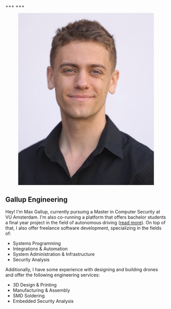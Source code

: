 +++
+++

<div id="main-container">
    <figure>
        <img src="profile_picture.jpeg" alt="Profile picture" class="no-hover">
    </figure>
    <h2>Gallup Engineering</h2>
    <p> Hey! I'm Max Gallup, currently pursuing a Master in Computer Security at VU Amsterdam. I'm also co-running a platform that offers bachelor students a final year project in the field of autonomous driving (<a href="/projects/ase">read more</a>). On top of that, I also offer freelance software development, specializing in the fields of: </p>
    <ul>
        <li>Systems Programming</li>
        <li>Integrations & Automation</li>
        <li>System Administration & Infrastructure</li>
        <li>Security Analysis</li> 
    </ul>
    <p>Additionally, I have some experience with designing and building drones and offer the following engineering services:</p>
    <ul>
        <li>3D Design & Printing</li>
        <li>Manufacturing & Assembly</li>
        <li>SMD Soldering</li>
        <li>Embedded Security Analysis</li>
    </ul>
    <!-- <h2>Motivation</h2>
    <p><i>Why bother with all of this? Why security?</i></p>
    <p>A more detailed answer to this question can be found in a <a href="https://basingse.org/future-of-computer-security">blog post</a> of mine. However, the short version is as follows: I believe that systems need to be built with security as a top priority from the <strong>ground up</strong> and by prioritizing requirements accordingly. It's important to align the business context with the expectations of delivering safe and secure systems to begin with, not after the fact. For this reason, I offer services exclusively in the context where high expectations towards security and quality are the norm.</p> -->
</div>


